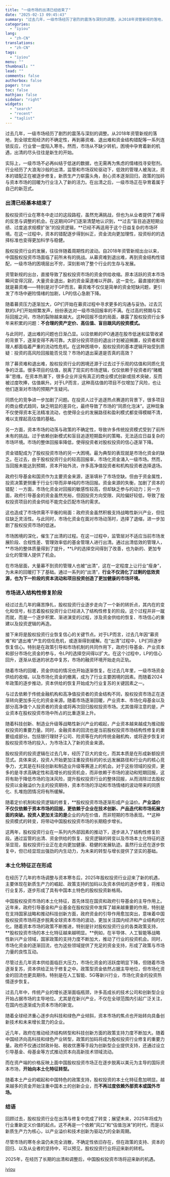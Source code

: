 ```yaml
---
title: "一级市场的出清已经结束了"
date: "2025-02-13 09:45:43"
summary: "过去几年，一级市场经历了剧烈的震荡与深刻的调整。从2018年资管新规的落地，到全球宏观经济的不确定性..."
categories:
  - "iyiou"
lang:
  - "zh-CN"
translations:
  - "zh-CN"
tags:
  - "iyiou"
menu: ""
thumbnail: ""
lead: ""
comments: false
authorbox: false
pager: true
toc: false
mathjax: false
sidebar: "right"
widgets:
  - "search"
  - "recent"
  - "taglist"
---
```


过去几年，一级市场经历了剧烈的震荡与深刻的调整。从2018年资管新规的落地，到全球宏观经济的不确定性，再到募资难、退出难和资金结构错配等一系列连锁反应，行业曾一度陷入寒冬。然而，市场从不缺少转机，困境中孕育着新的机遇，出清的尽头往往是新生的开始。

实际上，一级市场不必再纠结于低迷的数据，也无需再为焦虑的情绪找寻安慰剂。行业经历了大浪淘沙般的出清，监管和市场双轮驱动下，低效的管理人被淘汰，资本的错配正在被逐步修复。新质生产力崭露头角，耐心资本逐渐回归，政策的加码与资本市场的回暖为行业注入了新的活力。在出清之后，一级市场正在孕育着属于自己的新范式。

### **出清已经基本结束了**

股权投资行业在寒冬中走过的这段路程，虽然充满挑战，但也为从业者提供了难得的反思与调整的机会。在这期间GP们逐渐清楚地认识到，**过去“盲目追逐短期业绩、过度追求规模扩张”的投资逻辑，**已经不再适用于这个日益复杂的市场环境。在这一过程中，资本的错配逐步得到纠正，资金流向更加理性，投资标的的选择标准也变得更加科学与稳健。

股权投资行业的发展，往往伴随着周期性的波动。自2018年资管新规出台以来，中国股权投资市场面临了前所未有的挑战。从募资难到退出难，再到资金结构性错配，一级市场的困境层出不穷，深刻影响了整个行业的生存与发展。

资管新规的出台，直接导致了股权投资市场的资金供给收缩。原本活跃的资本市场瞬间变得沉寂，大量资金退出，新的资金渠道难以开辟。这一变化，最直接的影响就是募资难——特别是对于GP而言。募资难不仅仅是简单的资金短缺问题，更引发了市场中避险情绪的加剧，LP的信心急剧下降。

随着募资压力逐渐加大，GP们开始在募资过程中寻求更多的沟通与妥协。过去沉默的LP们开始频繁发声，纷纷表达对一级市场回报率的不满。在过高的预期与实际回报之间，市场的裂隙越来越大。这种回报不佳的局面，暴露了股权投资行业多年来积累的问题：**不合理的资产定价、高估值、盲目跟风的投资模式。**

与此同时，退出难的问题也日渐凸显。以往依赖的IPO通道在股市低迷和监管收紧的背景下，逐渐变得不再可靠。大部分投资项目的退出计划被迫搁置，投资者和管理人都面临着严重的流动性危机。在这种困境中，股权投资的基本逻辑开始受到质疑：投资的高风险回报能否兑现？市场的退出渠道是否真的高效？

除了募资难和退出难，股权投资行业的困境还源于过去过于乐观的估值和同质化竞争的泛滥。很多项目的估值，脱离了现实的市场逻辑，仅仅依赖于投资者的“赌概率”思维。在资本热潮下，很多企业并没有真正的商业模式创新或技术突破，反而被过度吹捧，估值飙升。对于LP而言，这种高估值的项目不仅增加了风险，也让他们逐渐对市场的预期产生疑问。

同质化的竞争进一步加剧了问题。在投资人过于追逐热点赛道的背景下，很多项目的商业模式趋同，缺乏明显的差异化，最终导致了市场的“同质化泡沫”。这种现象不仅使得资本无法精准流动，也使得企业的发展路径和盈利模式都变得模糊不清，难以支撑起高估值的基础。

另一方面，资本市场的动荡与政策的不确定性，导致许多传统投资模式受到了前所未有的挑战。过于依赖创新模式和盲目追逐短期盈利的策略，无法适应日益复杂的市场环境。市场的整体回报率降低，使得投资者对股权投资的信心逐渐下降。

资金错配成为了股权投资市场的另一大困境。最为典型的表现就是市场化资金的缺乏。在过去，由于股权投资行业的较高回报率，市场化资金涌入一级市场。然而，当回报未能达到预期，资本开始外流，许多高净值投资者和机构投资者选择退场。

政府引导基金和国资作为主要资金来源，逐渐填补了市场空缺。但由于资金属性，投资决策更侧重于行业引导而非单纯的市场回报。资金来源的失衡，加剧了资本的错配：一方面，市场化资金对回报的敏感性较高，但却缺乏参与的动力；另一方面，政府引导基金的资金虽然充裕，但因投资方向受限、风险偏好较低，导致了股权投资项目的资金供给不能完全匹配市场的需求。

这也造成了市场供需不平衡的局面：政府资金虽然积极支持战略性新兴产业，但往往缺乏灵活性。与此同时，市场化资金在面对市场动荡时，选择了退缩，进一步加剧了股权投资市场的低迷。

市场困境的深化，催生了出清的过程。在这一过程中，监管层对不适应当前市场发展阶段、合规性差、管理效率低的基金管理人进行出清。通过出清低效的管理人，**市场的整体质量得到了提升，**LP的选择空间得到了改善，也为新的、更加专业化的管理人提供了机会。

在市场层面，大量募不到资的管理人也被“出清”，这在一定程度上让行业“瘦身”，为未来的回暖打下了基础。通过一系列的“出清”，**行业不仅消化了过剩的低效资源，也为下一阶段的资本流动和项目投资创造了更加健康的市场环境。**

### **市场进入结构性修复阶段**

经过过去几年的痛苦挣扎，股权投资行业逐步走向了一个新的转折点，其内在的变化和信号，标志着股权投资行业已经进入了结构性修复的阶段。这个过程并非一蹴而就，而是一个逐步积累、渐进演变的过程，涉及资金供给的恢复、市场信心的重建以及投资逻辑的再造。

接下来将是股权投资行业恢复信心的关键节点。对于LP而言，过去几年因“募资难”和“退出难”产生的信任危机，或逐渐得到缓解。在“出清”过程中，LP们将逐步恢复信心。特别是在政策引导和市场机制的共同作用下，政府引导基金、产业资本和部分市场化资金的参与，令LP的选择空间得以扩大。在这个过程中，LP的信心回升，逐渐从低迷的状态中复苏，市场的融资环境开始走向正轨。

随着市场的回暖，资金供给的情况也开始逐渐恢复。在过去几年里，一级市场资金供给的收缩，以及市场化资金的撤离，成为了行业主要困境的因素。而随着2024年政策的逐步推动，资本供给的恢复开始成为行业复苏的关键因素之一。

与过去依赖于传统金融机构和高净值投资者的资金结构不同，股权投资市场正在逐渐转向更加多元化的资金来源。随着市场逐渐回暖，产业资本、市场化母基金以及部分高净值个人投资者的资金或将再次回归股权投资市场。尤其值得注意的是，产业资本在股权投资市场中所占的比重逐渐上升。

随着科技创新、制造业升级等战略性新兴产业的崛起，产业资本越来越成为推动股权投资的重要力量。同时，金融资本的回流也是当前股权投资市场结构性修复的重要组成部分。包括银行理财子公司、险资等在内的传统金融机构，或将逐步恢复对股权投资市场的投入，为市场注入了新的资金来源。

股权投资的投资逻辑在过去几年，经历了巨大的变化，而其本质是在形成新额投资范式。具体来说，投资人开始更加注重投资标的的长远发展路径和行业内的核心竞争力，尤其是在科技创新和制造业升级等赛道上的机会。对于这些领域的投资，更多的是寻求高确定性和高增长的投资机会，而非依赖于市场的波动和短期回报，这将有助于降低市场的泡沫风险，提升股权投资行业的整体回报，从而消除过去股权投资以金融溢价为主的投资期待，资本市场的浮动和市场情绪的波动带来的同质化、扎堆抱团情况将有所缓解。

随着定价机制和投资逻辑的修复，**股权投资市场逐渐形成产业溢价。**产业溢价不仅仅依赖于资本市场的回报，更依赖于企业在技术创新、产品迭代和市场拓展方面的突破。投资人更加关注的是**企业的内在价值，而非短期的市场表现。**这种投资模式的转变，将带动中国股权投资市场的长期稳步增长。

这两年，股权投资行业在一系列内外部因素的推动下，逐步进入了结构性修复阶段。通过监管的出清、资金供给的恢复、投资逻辑的转变以及市场本土化特征的逐渐显现，股权投资行业正在走向更加健康、稳健的发展轨迹。虽然行业还在逐步恢复中，但已经显现出强劲的内生动力，为未来的转型与增长提供了坚实的基础。

### **本土化特征正在形成**

在经历了几年的市场调整与资本寒冬后，2025年股权投资行业迎来了新的机遇，主要体现在新质生产力的崛起、政策支持的加码以及资本供给的逐步修复，将推动行业复苏，逐步形成了具有中国本土特色的股权投资新格局。

中国股权投资市场的本土化特征，首先体现在国资和政府引导基金的主导作用上。近年来，政府引导基金和产业基金在股权投资中发挥了越来越重要的作用，特别是在支持国家战略和推动科技创新方面，政府资金的引导作用愈加突出，意味着中国股权投资市场将逐步脱离全球资本市场的波动，更加关注国内经济和产业结构的优化。随着资本市场的政策不断推进，特别是针对股权投资行业的各类政策支持，**股权投资市场的本土化特征越来越明显。**例如，在半导体、人工智能等战略性新兴产业领域，国家政策的支持力度不断加大，推动了行业的投资机会。同时，市场化资金的逐渐回流，也为这些领域提供了充足的资金支持，形成了政策与市场力量的良性互动。

尽管过去几年资本供给面临巨大压力，市场化资金的活跃度明显下降，但随着市场逐渐复苏，资本供给正处于修复之中。政策型资金依然占据主导地位，但市场化资金的回流也更具期待。特别是在人工智能、5G等新兴行业，市场化资金的投资热情逐步恢复。

过去几年中，传统产业的增长逐渐面临瓶颈，许多高成长的技术公司和创新型企业开始占据市场的主导地位。尤其是在新兴产业，不仅在全球范围内引起广泛关注，在国内也逐渐成为资本市场的新宠。

随着全球经济重心逐步向科技和绿色产业倾斜，资本市场的焦点也开始转向具备创新技术和未来增长潜力的企业。

近几年，政府在推动经济结构转型和科技创新方面的政策支持力度不断加大。随着中国经济向高科技和绿色产业转型，政策的加码将成为股权投资行业修复的重要力量。政府不仅通过财政补贴、税收优惠等手段为创新型企业提供支持，还通过设立引导基金、母基金等方式推动资本向高新技术领域流动。

而在资产端的价格反映上面中国股权投资市场正在逐步脱离以美元为主导的国际资本市场，**开始向本土化特征转型。**

随着本土产业的崛起和中国特色的政策支持，股权投资的本土化特征愈加明显。越来越多的资金开始注重中国本土的创新企业，而**不再过度依赖外部资本或国外市场。**

### **结语**

回顾过去，股权投资行业在出清与修复中完成了转变；展望未来，2025年将成为行业重新定义价值的起点。这不再是一个依赖“风口”和“估值泡沫”的时代，而是以新质生产力为核心，以产业溢价和技术创新为驱动力的全新周期。

尽管市场的寒冬余温仍未完全消散，不确定性依旧存在，但在政策的支持、资本的回归、以及从业者的坚持中，可以预见，股权投资行业将迎来新的转机。

2025年，在经历了长期的出清和调整后，中国股权投资市场将迎来新的机遇。

[iyiou](https://www.iyiou.com/analysis/202502131090117)
